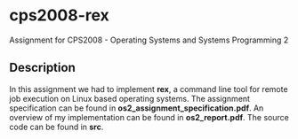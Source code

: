 # cps2008-rex
Assignment for CPS2008 - Operating Systems and Systems Programming 2

## Description

In this assignment we had to implement **rex**, a command line tool for remote job execution on Linux based operating systems. The assignment specification can be found in **os2_assignment_specification.pdf**. An overview of my implementation can be found in **os2_report.pdf**. The source code can be found in **src**.
